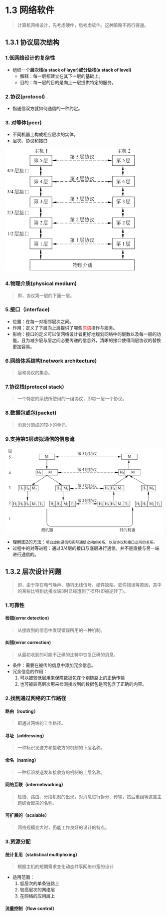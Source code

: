 # 1.3 网络软件

> 计算机网络设计，先考虑硬件，后考虑软件。这种策略不再行得通。

## 1.3.1 协议层次结构

### 1.低网络设计的复杂性

- 组织一个**层次栈(a stack of layer)**或**分级栈(a stack of level)**
  - 解释：每一层都建立在其下一层的基础上。
  - 目的：每一层的目的是向上一层提供特定的服务。

### 2.协议(protocol)

- 指通信双方就如何通信的一种约定。

### 3. 对等体(peer)

- 不同机器上构成相应层次的实体。
- 层次、协议和接口

![层次、协议和接口](1.3网络软件.assets/image-20220729153001941.png)

### 4.物理介质(physical medium)

> 即，协议第一层的下面一层。

### 5.接口（interface)

- 位置：在每一对相邻层次之间。
- 作用：定义了下层向上层提供了哪些<font color='red'>原语</font>操作与服务。
- 影响：接口的定义可以使网络设计者更好地规划网络中的层数以及每一层的功能。且为减少层与层之间必要传递的信息外，清晰的接口使得同层协议的替换更加容易。

### 6.网络体系结构(network architecture)

> 层和协议的集合。

### 7.协议栈(protocol stack)

> 一个特定的系统所使用的一组协议，即每一层一个协议。

### 8.数据包或包(packet)

> 消息分割成的较小的单元。

### 9.支持第5层虚拟通信的信息流

![image-20220729170728978](1.3网络软件.assets/image-20220729170728978.png)

- 理解图2的方法：`明白虚拟通信和实际通信之间的关系、以及协议和接口之间的关系。`
- 过程中的对等进程：通过3/4层的接口与底层进行通信，并不是直接与另一端进行通信的。

## 1.3.2 层次设计问题

> 即，由于存在电气噪声、随机无线信号、硬件缺陷、软件错误等原因，其中的某些比特到达接收端3时已经遭到了损坏(即被逆转了)。

### 1.可靠性

#### 检错(error detection)

> 从接收到的信息中发现错误所用的一种机制。

#### 纠错(error correction)

> 从最初收到的可能不正确的比特中恢复正确的消息。

- 条件：需要在被传的信息中添加冗余信息。
- 冗余信息的作用：
  1. 可以被较低层用来保障数据包在个别链路上的正确传输
  2. 也可被较高层次用来检测接收到的数据包是否包含了正确的内容。

### 2.找到通过网络的工作路径

#### 路由（routing）

> 即通过网络的工作路径。

#### 寻址（addressing）

> 一种标识发送方和接收方的机制的下层名称。

#### 命名（naming）

> 一种标识发送发和接收方的机制的上层名称。

#### 网络互联（internetworking）

> 检错、路由、分段机制的出现，对消息进行拆分、传输，然后重组等这些主题综合起来的名称。

#### 可扩展的（scalable）

> 网络规模变大时，仍能工作良好的设计的特点。

### 3.资源分配

#### 统计复用（statistical multiplexing）

> 根据主机的短期需求变化动态共享网络带宽的设计

- 适用范围：
  1. 低层次的单条链路上
  2. 较高层次的网络层
  3. 在网络的应用层上

#### 流量控制（flow control）
